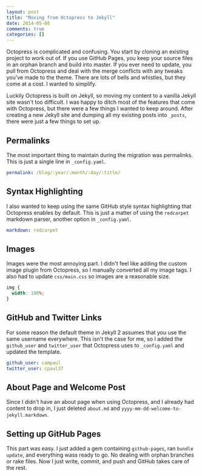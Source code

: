 ```yaml
---
layout: post
title: "Moving from Octopress to Jekyll"
date: 2014-05-08
comments: true
categories: []
---
```

Octopress is complicated and confusing. You start by cloning an existing project to work out of. If you use GitHub Pages, you keep your source files in an orphan branch and build into master. If you ever need to update, you pull from Octopress and deal with the merge conflicts with any tweaks you've made to the theme. There are lots of bells and whistles, but they come at a cost. I wanted to simplify.

Luckily Octopress is built on Jekyll, so moving my content to a vanilla Jekyll site wasn't too difficult. I was happy to ditch most of the features that come with Octopress, but there were a few things I wanted to keep around. After creating a new Jekyll site and dumping all my existing posts into `_posts`, there were just a few things to set up.

## Permalinks
The most important thing to maintain during the migration was permalinks. This is just a single line in `_config.yaml`.

```yaml
permalink: /blog/:year/:month/:day/:title/
```

## Syntax Highlighting
I also wanted to keep using the same GitHub style syntax highlighting that Octopress enables by default. This is just a matter of using the `redcarpet` markdown parser, another option in `_config.yaml`.

```yaml
markdown: redcarpet
```

## Images
Images were the most annoying part. I didn't feel like adding the custom image plugin from Octopress, so I manually converted all my image tags. I also had to update `css/main.css` so images are a reasonable size.

```css
img {
  width: 100%;
}
```

## GitHub and Twitter Links
For some reason the default theme in Jekyll 2 assumes that you use the same username everywhere. This isn't the case for me, so I added the `github_user` and `twitter_user` that Octopress uses to `_config.yaml` and updated the template.

```yaml
github_user: campaul
twitter_user: cpaul37
```

## About Page and Welcome Post
Since I didn't have an about page when using Octopress, and I already had content to drop in, I just deleted `about.md` and `yyyy-mm-dd-welcome-to-jekyll.markdown`.

## Setting up GitHub Pages
This part was easy. I just added a gem containing `github-pages`, ran `bundle update`, and everything wass ready to go. No dealing with orphan branches or rake files. Now I just write, commit, and push and GitHub takes care of the rest.
